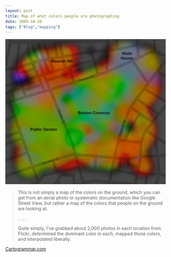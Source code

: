 ```yaml
---
layout: post
title: Map of what colors people are photographing
date: 2009-10-28
tags: ["Blog","mapping"]
---
```


![](boston_common_colors.jpg "boston-common-colors")

> This is not simply a map of the colors on the ground, which you can get from an aerial photo or systematic documentation like Google Street View, but rather a map of the colors that people on the ground are looking at.
> 
>  . . . . 
> 
> Quite simply, I've grabbed about 2,000 photos in each location from Flickr, determined the dominant color in each, mapped those colors, and interpolated liberally.

[Cartogrammar.com](http://www.cartogrammar.com/blog/)